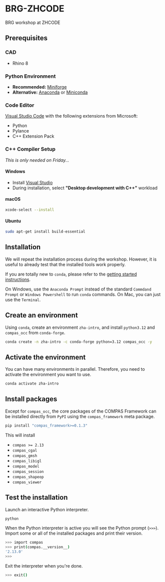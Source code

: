 # BRG-ZHCODE

BRG workshop at ZHCODE

## Prerequisites

### CAD

- Rhino 8

### Python Environment

- **Recommended:** [Miniforge](https://github.com/conda-forge/miniforge)
- **Alternative:** [Anaconda](https://www.anaconda.com/) or [Miniconda](https://docs.conda.io/en/latest/miniconda.html)

### Code Editor

[Visual Studio Code](https://code.visualstudio.com/) with the following extensions from Microsoft:

- Python
- Pylance
- C++ Extension Pack

### C++ Compiler Setup

*This is only needed on Friday...*

#### Windows

- Install [Visual Studio](https://visualstudio.microsoft.com/)  
- During installation, select **"Desktop development with C++"** workload

#### macOS

```bash
xcode-select --install
```

#### Ubuntu

```bash
sudo apt-get install build-essential
```

## Installation

We will repeat the installation process during the workshop.
However, it is useful to already test that the installed tools work properly.

If you are totally new to `conda`, please refer to the [getting started instructions](https://docs.conda.io/projects/conda/en/latest/user-guide/getting-started.html).

On Windows, use the `Anaconda Prompt` instead of the standard `Commdand Prompt` or `Windows Powershell` to run `conda` commands.
On Mac, you can just use the `Terminal`.

## Create an environment

Using `conda`, create an environment `zha-intro`, and install `python3.12` and `compas_occ` from `conda-forge`.

```bash
conda create -n zha-intro -c conda-forge python=3.12 compas_occ -y
```

## Activate the environment

You can have many environments in parallel.
Therefore, you need to activate the environment you want to use.

```bash
conda activate zha-intro
```

## Install packages

Except for `compas_occ`, the core packages of the COMPAS Framework can be installed directly from `PyPI` using the `compas_framework` meta package.

```bash
pip install "compas_framework>=0.1.3"
```

This will install

- `compas >= 2.13`
- `compas_cgal`
- `compas_gmsh`
- `compas_libigl`
- `compas_model`
- `compas_session`
- `compas_shapeop`
- `compas_viewer`

## Test the installation

Launch an interactive Python interpreter.

```bash
python
```

When the Python interpreter is active you will see the Python prompt (`>>>`).
Import some or all of the installed packages and print their version.

```bash
>>> import compas
>>> print(compas.__version__)
'2.13.0'
>>>
```

Exit the interpreter when you're done.

```bash
>>> exit()
```

